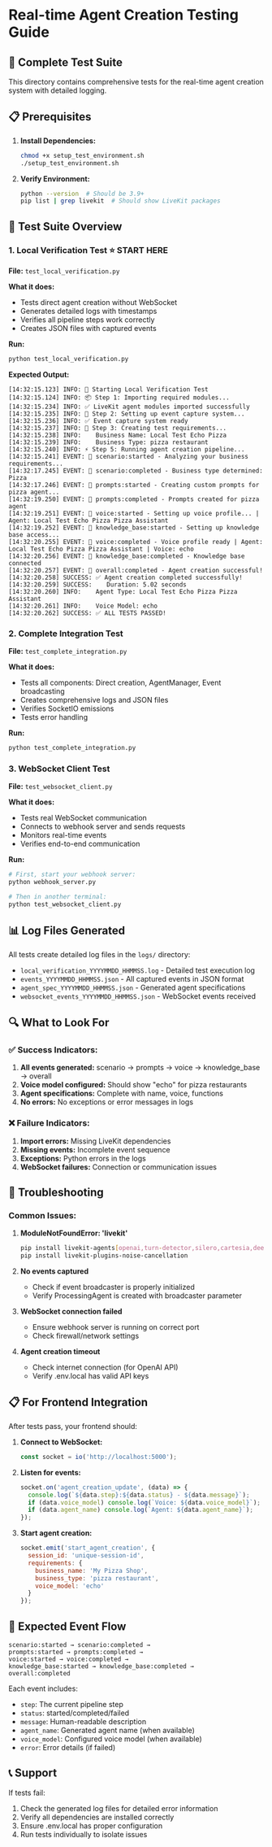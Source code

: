 # Real-time Agent Creation Testing Guide

## 🚀 Complete Test Suite

This directory contains comprehensive tests for the real-time agent creation system with detailed logging.

## 📋 Prerequisites

1. **Install Dependencies:**
   ```bash
   chmod +x setup_test_environment.sh
   ./setup_test_environment.sh
   ```

2. **Verify Environment:**
   ```bash
   python --version  # Should be 3.9+
   pip list | grep livekit  # Should show LiveKit packages
   ```

## 🧪 Test Suite Overview

### 1. Local Verification Test ⭐ **START HERE**
**File:** `test_local_verification.py`

**What it does:**
- Tests direct agent creation without WebSocket
- Generates detailed logs with timestamps
- Verifies all pipeline steps work correctly
- Creates JSON files with captured events

**Run:**
```bash
python test_local_verification.py
```

**Expected Output:**
```
[14:32:15.123] INFO: 🚀 Starting Local Verification Test
[14:32:15.124] INFO: 📦 Step 1: Importing required modules...
[14:32:15.234] INFO: ✅ LiveKit agent modules imported successfully
[14:32:15.235] INFO: 🔧 Step 2: Setting up event capture system...
[14:32:15.236] INFO: ✅ Event capture system ready
[14:32:15.237] INFO: 🎯 Step 3: Creating test requirements...
[14:32:15.238] INFO:    Business Name: Local Test Echo Pizza
[14:32:15.239] INFO:    Business Type: pizza restaurant
[14:32:15.240] INFO: ⚡ Step 5: Running agent creation pipeline...
[14:32:15.241] EVENT: 📡 scenario:started - Analyzing your business requirements...
[14:32:17.245] EVENT: 📡 scenario:completed - Business type determined: Pizza
[14:32:17.246] EVENT: 📡 prompts:started - Creating custom prompts for pizza agent...
[14:32:19.250] EVENT: 📡 prompts:completed - Prompts created for pizza agent
[14:32:19.251] EVENT: 📡 voice:started - Setting up voice profile... | Agent: Local Test Echo Pizza Pizza Assistant
[14:32:19.252] EVENT: 📡 knowledge_base:started - Setting up knowledge base access...
[14:32:20.255] EVENT: 📡 voice:completed - Voice profile ready | Agent: Local Test Echo Pizza Pizza Assistant | Voice: echo
[14:32:20.256] EVENT: 📡 knowledge_base:completed - Knowledge base connected
[14:32:20.257] EVENT: 📡 overall:completed - Agent creation successful!
[14:32:20.258] SUCCESS: ✅ Agent creation completed successfully!
[14:32:20.259] SUCCESS:    Duration: 5.02 seconds
[14:32:20.260] INFO:    Agent Type: Local Test Echo Pizza Pizza Assistant
[14:32:20.261] INFO:    Voice Model: echo
[14:32:20.262] SUCCESS: ✅ ALL TESTS PASSED!
```

### 2. Complete Integration Test
**File:** `test_complete_integration.py`

**What it does:**
- Tests all components: Direct creation, AgentManager, Event broadcasting
- Creates comprehensive logs and JSON files
- Verifies SocketIO emissions
- Tests error handling

**Run:**
```bash
python test_complete_integration.py
```

### 3. WebSocket Client Test
**File:** `test_websocket_client.py`

**What it does:**
- Tests real WebSocket communication
- Connects to webhook server and sends requests
- Monitors real-time events
- Verifies end-to-end communication

**Run:**
```bash
# First, start your webhook server:
python webhook_server.py

# Then in another terminal:
python test_websocket_client.py
```

## 📊 Log Files Generated

All tests create detailed log files in the `logs/` directory:

- `local_verification_YYYYMMDD_HHMMSS.log` - Detailed test execution log
- `events_YYYYMMDD_HHMMSS.json` - All captured events in JSON format
- `agent_spec_YYYYMMDD_HHMMSS.json` - Generated agent specifications
- `websocket_events_YYYYMMDD_HHMMSS.json` - WebSocket events received

## 🔍 What to Look For

### ✅ Success Indicators:
1. **All events generated:** scenario → prompts → voice → knowledge_base → overall
2. **Voice model configured:** Should show "echo" for pizza restaurants
3. **Agent specifications:** Complete with name, voice, functions
4. **No errors:** No exceptions or error messages in logs

### ❌ Failure Indicators:
1. **Import errors:** Missing LiveKit dependencies
2. **Missing events:** Incomplete event sequence
3. **Exceptions:** Python errors in the logs
4. **WebSocket failures:** Connection or communication issues

## 🐛 Troubleshooting

### Common Issues:

1. **ModuleNotFoundError: 'livekit'**
   ```bash
   pip install livekit-agents[openai,turn-detector,silero,cartesia,deepgram]
   pip install livekit-plugins-noise-cancellation
   ```

2. **No events captured**
   - Check if event broadcaster is properly initialized
   - Verify ProcessingAgent is created with broadcaster parameter

3. **WebSocket connection failed**
   - Ensure webhook server is running on correct port
   - Check firewall/network settings

4. **Agent creation timeout**
   - Check internet connection (for OpenAI API)
   - Verify .env.local has valid API keys

## 📋 For Frontend Integration

After tests pass, your frontend should:

1. **Connect to WebSocket:**
   ```javascript
   const socket = io('http://localhost:5000');
   ```

2. **Listen for events:**
   ```javascript
   socket.on('agent_creation_update', (data) => {
     console.log(`${data.step}:${data.status} - ${data.message}`);
     if (data.voice_model) console.log(`Voice: ${data.voice_model}`);
     if (data.agent_name) console.log(`Agent: ${data.agent_name}`);
   });
   ```

3. **Start agent creation:**
   ```javascript
   socket.emit('start_agent_creation', {
     session_id: 'unique-session-id',
     requirements: {
       business_name: 'My Pizza Shop',
       business_type: 'pizza restaurant',
       voice_model: 'echo'
     }
   });
   ```

## 🎯 Expected Event Flow

```
scenario:started → scenario:completed →
prompts:started → prompts:completed →
voice:started → voice:completed →
knowledge_base:started → knowledge_base:completed →
overall:completed
```

Each event includes:
- `step`: The current pipeline step
- `status`: started/completed/failed
- `message`: Human-readable description
- `agent_name`: Generated agent name (when available)
- `voice_model`: Configured voice model (when available)
- `error`: Error details (if failed)

## 📞 Support

If tests fail:
1. Check the generated log files for detailed error information
2. Verify all dependencies are installed correctly
3. Ensure .env.local has proper configuration
4. Run tests individually to isolate issues